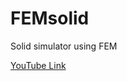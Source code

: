 # FEMsolid
Solid simulator using FEM

[YouTube Link](https://www.youtube.com/watch?v=obvbVdc0EPE&t=1s)
